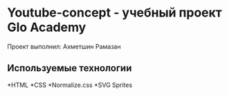 # Youtube-concept - учебный проект Glo Academy
Проект выполнил: Ахметшин Рамазан
## Используемые технологии
*HTML
*CSS
*Normalize.css
*SVG Sprites
